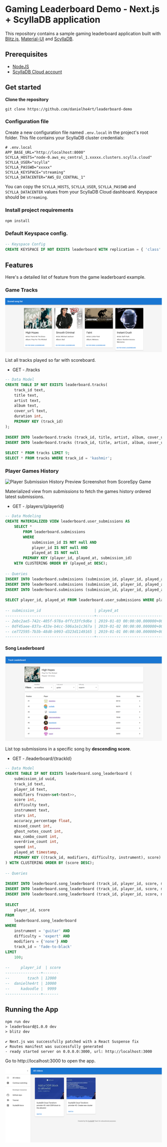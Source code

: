 # Gaming Leaderboard Demo  - Next.js + ScyllaDB application
This repository contains a sample gaming leaderboard application built with [Blitz.js](https://blitzjs.com/), [Material-UI](https://mui.com/material-ui/) and [ScyllaDB](https://www.scylladb.com/).

## Prerequisites
* [NodeJS](https://nodejs.org/en)
* [ScyllaDB Cloud account](https://cloud.scylladb.com/account/sign-up)

## Get started

**Clone the repository**
```
git clone https://github.com/danielhe4rt/leaderboard-demo
```

### Configuration file

Create a new configuration file named `.env.local` in the project's root folder. This file contains your ScyllaDB cluster credentials:
```
# .env.local
APP_BASE_URL="http://localhost:8000"
SCYLLA_HOSTS="node-0.aws_eu_central_1.xxxxx.clusters.scylla.cloud"
SCYLLA_USER="scylla"
SCYLLA_PASSWD="xxxxx"
SCYLLA_KEYSPACE="streaming"
SCYLLA_DATACENTER="AWS_EU_CENTRAL_1"
```

You can copy the `SCYLLA_HOSTS`, `SCYLLA_USER`, `SCYLLA_PASSWD` and `SCYLLA_DATACENTER` values from your ScyllaDB Cloud dashboard. Keyspace should be `streaming`.

### Install project requirements
```
npm install
```

### Default Keyspace config.

```sql
-- Keyspace Config
CREATE KEYSPACE IF NOT EXISTS leaderboard WITH replication = { 'class': 'NetworkTopologyStrategy', 'replication_factor': '3' };
```

## Features

Here's a detailed list of feature from the game leaderboard example. 

### Game Tracks 

![List of all tracks played so far with scoreboard](.github/images/preview-list-played-tracks.png)

List all tracks played so far with scoreboard. 

* GET - /tracks

```sql
-- Data Model
CREATE TABLE IF NOT EXISTS leaderboard.tracks(
	track_id text,
	title text,
	artist text,
	album text,
	cover_url text,
	duration int,
	PRIMARY KEY (track_id)
);

INSERT INTO leaderboard.tracks (track_id, title, artist, album, cover_url, duration) VALUES ('kashmir', 'Kashmir', 'Led Zeppelin', 'Mothership', 'https://i.scdn.co/image/ab67616d0000b27322f1b6c28ce5735646b2e569', 517);
INSERT INTO leaderboard.tracks (track_id, title, artist, album, cover_url, duration) VALUES ('high-hopes', 'High Hopes',  'Panic! At the Disco', 'Pray for the Wicked','https://i.scdn.co/image/ab67616d0000b273c5148520a59be191eea16989', 517);

SELECT * FROM tracks LIMIT 9;
SELECT * FROM tracks WHERE track_id = 'kashmir';
```

<!-- #### Game Submission
![Submission Preview Screenshot from YARG Game](.github/images/preview-submission.png)

Page with information regarding of that specific submissions from a played game. 

* GET - /submissions/{submissionId}
* POST - /submissions

> For this specific query I'll not use the **played_at** clustering, however in the next feature that involves Materialized View, I opted to let it here. 

```sql
-- Data Modeling 
CREATE TABLE IF NOT EXISTS leaderboard.submissions (
	submission_id uuid,
	track_id text,
	player_id text,
	modifiers frozen<set<text>>,
	score int,
	difficulty text,
	instrument text,
	stars int,
	accuracy_percentage float,
	missed_count int,
	ghost_notes_count int,
	max_combo_count int,
	overdrive_count int,
	speed int,
	played_at timestamp,
	PRIMARY KEY (submission_id, played_at)
);

-- Queries

INSERT INTO leaderboard.submissions (submission_id, player_id, played_at) VALUES (ce772595-7b3b-48d8-b993-d323d1149165, 'danielhe4rt', '2019-01-01 00:00:00+0000');

SELECT * FROM leaderboard.submissions WHERE submission_id = ce772595-7b3b-48d8-b993-d323d1149165;
``` -->

### Player Games History

![Player Submission History Preview Screenshot from ScoreSpy Game](.github/images/preview-submission-history.png)

Materialized view from *submissions* to fetch the games history ordered latest submissions.

* GET - /players/{playerId}

```sql
-- Data Modeling
CREATE MATERIALIZED VIEW leaderboard.user_submissions AS
    SELECT *
    	FROM leaderboard.submissions
    	WHERE 
			submission_id IS NOT null AND
			player_id IS NOT null AND
			played_at IS NOT null
    	PRIMARY KEY (player_id, played_at, submission_id)
    WITH CLUSTERING ORDER BY (played_at DESC);

-- Queries
INSERT INTO leaderboard.submissions (submission_id, player_id, played_at) VALUES (ce772595-7b3b-48d8-b993-d323d1149165, 'danielhe4rt', '2019-01-01 00:00:00+0000');
INSERT INTO leaderboard.submissions (submission_id, player_id, played_at) VALUES (2ebc2ae5-742c-405f-978a-0ffc33fc9d6e, 'danielhe4rt', '2019-01-03 00:00:00+0000');
INSERT INTO leaderboard.submissions (submission_id, player_id, played_at) VALUES (0df45aee-837a-433e-b4cc-506a1e1c367a, 'danielhe4rt', '2019-01-02 00:00:00+0000');

SELECT player_id, played_at FROM leaderboard.user_submissions WHERE player_id = 'danielhe4rt' LIMIT 3;

-- submission_id                        | played_at
----------------------------------------+----------------------------------
-- 2ebc2ae5-742c-405f-978a-0ffc33fc9d6e | 2019-01-03 00:00:00.000000+0000
-- 0df45aee-837a-433e-b4cc-506a1e1c367a | 2019-01-02 00:00:00.000000+0000
-- ce772595-7b3b-48d8-b993-d323d1149165 | 2019-01-01 00:00:00.000000+0000
----------------------------------------+----------------------------------
```

#### Song Leaderboard

![Song Leaderboard Preview by YARG](.github/images/preview-song-leaderboard.png)

List top submissions in a specific song by **descending score**.

* GET - /leaderboard/{trackId}

```sql
-- Data Model
CREATE TABLE IF NOT EXISTS leaderboard.song_leaderboard (
	submission_id uuid,
	track_id text,
	player_id text,
	modifiers frozen<set<text>>,
	score int,
	difficulty text,
	instrument text,
	stars int,
	accuracy_percentage float,
	missed_count int,
	ghost_notes_count int,
	max_combo_count int,
	overdrive_count int,
	speed int,
	played_at timestamp,
	PRIMARY KEY ((track_id, modifiers, difficulty, instrument), score)
) WITH CLUSTERING ORDER BY (score DESC);

-- Queries

INSERT INTO leaderboard.song_leaderboard (track_id, player_id, score, modifiers, difficulty, instrument, played_at) VALUES ('fade-to-black', 'danielhe4rt', 10000, {'none'}, 'expert', 'guitar' ,'2019-01-01 00:00:00+0000');
INSERT INTO leaderboard.song_leaderboard (track_id, player_id, score, modifiers, difficulty, instrument, played_at) VALUES ('fade-to-black', 'tzach', 12000, {'none'}, 'expert', 'guitar' ,'2019-01-01 00:00:00+0000');
INSERT INTO leaderboard.song_leaderboard (track_id, player_id, score, modifiers, difficulty, instrument, played_at) VALUES ('fade-to-black', 'kadoodle', 9999, {'none'}, 'expert', 'guitar' ,'2019-01-02 00:00:00+0000');

SELECT 
	player_id, score 
FROM 
	leaderboard.song_leaderboard 
WHERE 
	instrument = 'guitar' AND
	difficulty = 'expert' AND
	modifiers = {'none'} AND
	track_id = 'fade-to-black' 
LIMIT 
	100;

--     player_id  | score
----------------+-------
--        tzach | 12000
--  danielhe4rt | 10000
--     kadoodle |  9999
----------------+-------
```


## Running the App

```
npm run dev
> leaderboard@1.0.0 dev
> blitz dev

✔ Next.js was successfully patched with a React Suspense fix
✔ Routes manifest was successfully generated
- ready started server on 0.0.0.0:3000, url: http://localhost:3000
```

Go to http://localhost:3000 to open the app.

![app screenshot](/public/app_screen.png)
